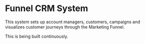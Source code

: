 # Funnel CRM System

This system sets up account managers, customers, campaigns and visualizes customer journeys through the Marketing Funnel.

This is being built continuously.

